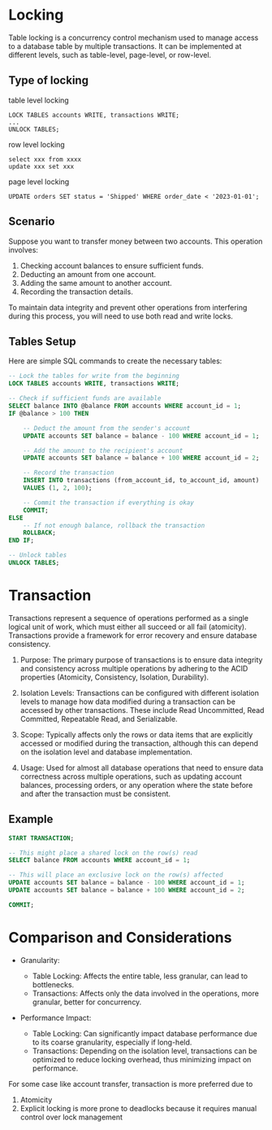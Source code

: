 # Locking

Table locking is a concurrency control mechanism used to manage access to a database table by multiple transactions. It can be implemented at different levels, such as table-level, page-level, or row-level.

## Type of locking

table level locking

```
LOCK TABLES accounts WRITE, transactions WRITE;
...
UNLOCK TABLES;
```

row level locking

```
select xxx from xxxx
update xxx set xxx
```

page level locking

```
UPDATE orders SET status = 'Shipped' WHERE order_date < '2023-01-01';
```

## Scenario

Suppose you want to transfer money between two accounts. This operation involves:

1. Checking account balances to ensure sufficient funds.
2. Deducting an amount from one account.
3. Adding the same amount to another account.
4. Recording the transaction details.

To maintain data integrity and prevent other operations from interfering during this process, you will need to use both read and write locks.

## Tables Setup

Here are simple SQL commands to create the necessary tables:

```sql
-- Lock the tables for write from the beginning
LOCK TABLES accounts WRITE, transactions WRITE;

-- Check if sufficient funds are available
SELECT balance INTO @balance FROM accounts WHERE account_id = 1;
IF @balance > 100 THEN

    -- Deduct the amount from the sender's account
    UPDATE accounts SET balance = balance - 100 WHERE account_id = 1;

    -- Add the amount to the recipient's account
    UPDATE accounts SET balance = balance + 100 WHERE account_id = 2;

    -- Record the transaction
    INSERT INTO transactions (from_account_id, to_account_id, amount)
    VALUES (1, 2, 100);

    -- Commit the transaction if everything is okay
    COMMIT;
ELSE
    -- If not enough balance, rollback the transaction
    ROLLBACK;
END IF;

-- Unlock tables
UNLOCK TABLES;
```

# Transaction

Transactions represent a sequence of operations performed as a single logical unit of work, which must either all succeed or all fail (atomicity). Transactions provide a framework for error recovery and ensure database consistency.

1. Purpose: The primary purpose of transactions is to ensure data integrity and consistency across multiple operations by adhering to the ACID properties (Atomicity, Consistency, Isolation, Durability).

2. Isolation Levels: Transactions can be configured with different isolation levels to manage how data modified during a transaction can be accessed by other transactions. These include Read Uncommitted, Read Committed, Repeatable Read, and Serializable.

3. Scope: Typically affects only the rows or data items that are explicitly accessed or modified during the transaction, although this can depend on the isolation level and database implementation.

4. Usage: Used for almost all database operations that need to ensure data correctness across multiple operations, such as updating account balances, processing orders, or any operation where the state before and after the transaction must be consistent.

## Example

```sql
START TRANSACTION;

-- This might place a shared lock on the row(s) read
SELECT balance FROM accounts WHERE account_id = 1;

-- This will place an exclusive lock on the row(s) affected
UPDATE accounts SET balance = balance - 100 WHERE account_id = 1;
UPDATE accounts SET balance = balance + 100 WHERE account_id = 2;

COMMIT;
```

# Comparison and Considerations

- Granularity:

  - Table Locking: Affects the entire table, less granular, can lead to bottlenecks.
  - Transactions: Affects only the data involved in the operations, more granular, better for concurrency.

- Performance Impact:
  - Table Locking: Can significantly impact database performance due to its coarse granularity, especially if long-held.
  - Transactions: Depending on the isolation level, transactions can be optimized to reduce locking overhead, thus minimizing impact on performance.

For some case like account transfer, transaction is more preferred due to

1. Atomicity
2. Explicit locking is more prone to deadlocks because it requires manual control over lock management

